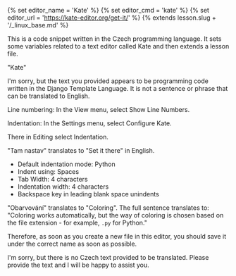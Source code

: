 {% set editor_name = 'Kate' %}
{% set editor_cmd = 'kate' %}
{% set editor_url = 'https://kate-editor.org/get-it/' %}
{% extends lesson.slug + '/_linux_base.md' %}

This is a code snippet written in the Czech programming language. It sets some variables related to a text editor called Kate and then extends a lesson file.

"Kate"

I'm sorry, but the text you provided appears to be programming code written in the Django Template Language. It is not a sentence or phrase that can be translated to English.

Line numbering: In the View menu, select Show Line Numbers.

Indentation: In the Settings menu, select Configure Kate.

There in Editing select Indentation.

"Tam nastav" translates to "Set it there" in English.

* Default indentation mode: Python
* Indent using: Spaces
* Tab Width: 4 characters
* Indentation width: 4 characters
* Backspace key in leading blank space unindents

"Obarvování" translates to "Coloring". The full sentence translates to: "Coloring works automatically, but the way of coloring is chosen based on the file extension - for example, `.py` for Python."

Therefore, as soon as you create a new file in this editor, you should save it under the correct name as soon as possible.

I'm sorry, but there is no Czech text provided to be translated. Please provide the text and I will be happy to assist you.